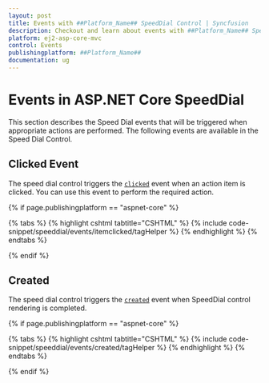```yaml
---
layout: post
title: Events with ##Platform_Name## SpeedDial Control | Syncfusion
description: Checkout and learn about events with ##Platform_Name## SpeedDial control of Syncfusion Essential JS 2 and more details.
platform: ej2-asp-core-mvc
control: Events
publishingplatform: ##Platform_Name##
documentation: ug
---
```


# Events in ASP.NET Core SpeedDial

This section describes the Speed Dial events that will be triggered when appropriate actions are performed. The following events are available in the Speed Dial Control.

## Clicked Event

The speed dial control triggers the [`clicked`](https://help.syncfusion.com/cr/aspnetcore-js2/Syncfusion.EJ2.Buttons.SpeedDial.html#Syncfusion_EJ2_Buttons_SpeedDial_Clicked) event when an action item is clicked.
You can use this event to perform the required action.

{% if page.publishingplatform == "aspnet-core" %}

{% tabs %}
{% highlight cshtml tabtitle="CSHTML" %}
{% include code-snippet/speeddial/events/itemclicked/tagHelper %}
{% endhighlight %}
{% endtabs %}

{% endif %}

## Created 

The speed dial control triggers the [`created`](https://help.syncfusion.com/cr/blazor/Syncfusion.Blazor.Buttons.SfSpeedDial.html#Syncfusion_Blazor_Buttons_SfSpeedDial_Created) event when SpeedDial control rendering is completed.

{% if page.publishingplatform == "aspnet-core" %}

{% tabs %}
{% highlight cshtml tabtitle="CSHTML" %}
{% include code-snippet/speeddial/events/created/tagHelper %}
{% endhighlight %}
{% endtabs %}

{% endif %}
